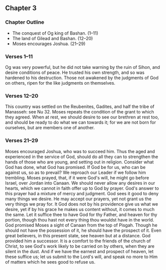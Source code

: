 ## Chapter 3

### Chapter Outline

- The conquest of Og king of Bashan. (1–11)
- The land of Gilead and Bashan. (12–20)
- Moses encourages Joshua. (21–29)

### Verses 1–11

Og was very powerful, but he did not take warning by the ruin of Sihon, and desire conditions of peace. He trusted his own strength, and so was hardened to his destruction. Those not awakened by the judgments of God on others, ripen for the like judgments on themselves.

### Verses 12–20

This country was settled on the Reubenites, Gadites, and half the tribe of Manasseh: see Nu 32. Moses repeats the condition of the grant to which they agreed. When at rest, we should desire to see our brethren at rest too, and should be ready to do what we can towards it; for we are not born for ourselves, but are members one of another.

### Verses 21–29

Moses encouraged Joshua, who was to succeed him. Thus the aged and experienced in the service of God, should do all they can to strengthen the hands of those who are young, and setting out in religion. Consider what God has done, what God has promised. If God be for us, who can be against us, so as to prevail? We reproach our Leader if we follow him trembling. Moses prayed, that, if it were God's will, he might go before Israel, over Jordan into Canaan. We should never allow any desires in our hearts, which we cannot in faith offer up to God by prayer. God's answer to this prayer had a mixture of mercy and judgment. God sees it good to deny many things we desire. He may accept our prayers, yet not grant us the very things we pray for. It God does not by his providence give us what we desire, yet if by his grace he makes us content without, it comes to much the same. Let it suffice thee to have God for thy Father, and heaven for thy portion, though thou hast not every thing thou wouldst have in the world. God promised Moses a sight of Canaan from the top of Pisgah. Though he should not have the possession of it, he should have the prospect of it. Even great believers, in this present state, see heaven but at a distance. God provided him a successor. It is a comfort to the friends of the church of Christ, to see God's work likely to be carried on by others, when they are silent in the dust. And if we have the earnest and prospect of heaven, let these suffice us; let us submit to the Lord's will, and speak no more to Him of matters which he sees good to refuse us.

